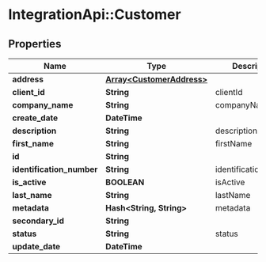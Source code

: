 # IntegrationApi::Customer

## Properties
Name | Type | Description | Notes
------------ | ------------- | ------------- | -------------
**address** | [**Array&lt;CustomerAddress&gt;**](CustomerAddress.md) |  | [optional] 
**client_id** | **String** | clientId | [optional] 
**company_name** | **String** | companyName | 
**create_date** | **DateTime** |  | [optional] 
**description** | **String** | description | [optional] 
**first_name** | **String** | firstName | [optional] 
**id** | **String** |  | [optional] 
**identification_number** | **String** | identificationNumber | [optional] 
**is_active** | **BOOLEAN** | isActive | [optional] 
**last_name** | **String** | lastName | [optional] 
**metadata** | **Hash&lt;String, String&gt;** | metadata | [optional] 
**secondary_id** | **String** |  | [optional] 
**status** | **String** | status | [optional] 
**update_date** | **DateTime** |  | [optional] 


